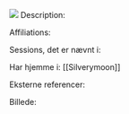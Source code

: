 **![](https://lh7-rt.googleusercontent.com/docsz/AD_4nXdXZECXw30rfVU7c9gVKgNNQXdoy-1cboMkHdnpB0eQzl-EwGP2GfgWCBaDtRKZo6yOuMkYBJq4QU-C8B0A5oJvvEaPicrg2g0jZ2MaYCOXt3JpitTnBKwTaUaHdpLZC0-jAPZnAp1LkX94s1PFLaV0izcO?key=SWheCt45eg6Ly97NFZPJrA)**
Description:


Affiliations:


Sessions, det er nævnt i:


Har hjemme i:
[[Silverymoon]]

Eksterne referencer:


Billede:
